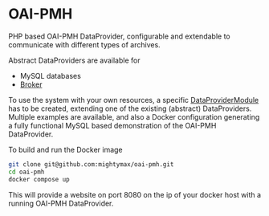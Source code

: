 # OAI-PMH

PHP based OAI-PMH DataProvider, configurable and extendable to communicate with different types of archives.

Abstract DataProviders are available for

* MySQL databases
* [Broker](https://meertensinstituut.github.io/broker/)

To use the system with your own resources, a specific [DataProviderModule](https://github.com/meertensinstituut/oai-pmh/tree/master/src/lib/dataProviderModule) has to be created, extending one of the existing (abstract) DataProviders. Multiple examples are available, and also a Docker configuration generating a fully functional MySQL based demonstration of the OAI-PMH DataProvider.

To build and run the Docker image

```bash
git clone git@github.com:mightymax/oai-pmh.git
cd oai-pmh
docker compose up
```

This will provide a website on port 8080 on the ip of your docker host with a running OAI-PMH DataProvider.

